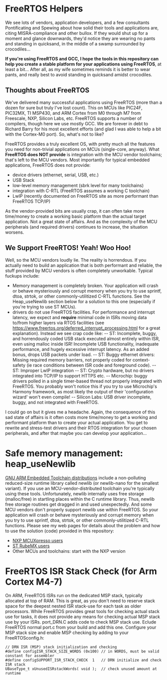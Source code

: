 # FreeRTOS Helpers
We see lots of vendors, application developers, and a few consultants Pontificating and Spewing about how solid their tools and applications are, citing MISRA-compliance and other bullox. If they would shut up for a moment and glance downwards, they'd notice they are wearing no pants and standing in quicksand, in the middle of a swamp surrounded by crocodiles...

**If you're using FreeRTOS and GCC, I hope the tools in this repository can help you create a stable platform for your applications using FreeRTOS**, at least a bit... After all, as my wife sometimes reminds it is better to wear pants, and really best to avoid standing in quicksand amidst crocodiles.

## Thoughts about FreeRTOS
We've delivered many successful applications using FreeRTOS (more than a dozen for sure but truly I've lost count). This on MCUs like PIC24F, PIC32MX, TI MSP430, and ARM Cortex from M0 through M7 from Freescale, NXP, Silicon Labs, etc. FreeRTOS supports a number of compilers, though here we use mostly GCC. We are forever in debt to Richard Barry for his most excellent efforts (and glad I was able to help a bit with the Cortex-M0 port). So, what's not to like?

FreeRTOS provides a truly excellent OS, with pretty much all the features you need for non-trivial applications on MCUs (single-core, anyway). What **FreeRTOS does NOT provide** is integration with the MCU vendor toolchains; that's left to the MCU vendors. Most importantly for typical embedded applications, FreeRTOS does not provide:
* device drivers (ethernet, serial, USB, etc.)
* USB Stack
* low-level memory management (sbrk level for many toolchains)
* integration with C-RTL (FreeRTOS assumes a working C toolchain)
* LwIP (recently documented on FreeRTOS site as more performant than FreeRTOS TCP/IP)

As the vendor-provided bits are usually crap, it can often take more time/money to create a working basic platform  than the actual target application. Not a great state of affairs. And as the complexity of the MCU peripherals (and required drivers) continues to increase, the situation worsens.

## We Support FreeRTOS! Yeah! Woo Hoo!

Well, so the MCU vendors loudly lie. The reality is horrendous. If you actually need to build an application that is both performant and reliable, the stuff provided by MCU vendors is often completely unworkable. Typical fuckups include:
* Memory management is completely broken. Your application will crash or behave mysteriously and corrupt memory when you try to use sprintf, dtoa, strtok, or other commonly-utilitized C-RTL functions. See the Heap_useNewlib section below for a solution to this one (especially if you're trying to use ST MCUs).
* drivers do not use FreeRTOS facilities. For performance and interrupt latency, we expect and **require** minimal code in ISRs moving data to/from higher layers via RTOS facilities (see https://www.freertos.org/deferred_interrupt_processing.html for a great explanation). Instead we see crap code like:
-- ST: Incomplete, buggy, and horrendously coded USB stack executed almost entirely within ISR, even using malloc inside ISR! Incomplete USB functionality, inadequate performance, and hugely excessive interrupt latency. As an added bonus, drops USB packets under load.
-- ST: Buggy ethernet drivers: Missing required memory barriers, not properly coded for context-safety (ie race conditions between ISR code and foreground code).
-- ST: Improper LwIP integration
-- ST: Crypto hardware, but no drivers integrated into TCP/IP to support HTTPS etc.
-- Microchip: buggy drivers polled in a single timer-based thread not properly integrated with FreeRTOS. You probably won't notice this if you try to use Microchip's Harmony framework, as most likely the output of their 'configuration wizard' won't even compile!
-- Silicon Labs: USB driver incomplete, buggy, and not integrated with FreeRTOS.

I could go on but it gives me a headache. Again, the consequence of this sad state of affairs is it often costs more time/money to get a working and performant platform than to create your actual application. You get to rewrite and stress-test drivers and their RTOS integration for your chosen peripherals, and after that maybe you can develop your application...

# Safe memory management: heap_useNewlib
[GNU ARM Embedded Toolchain distributions](https://developer.arm.com/open-source/gnu-toolchain/gnu-rm) include a non-polluting reduced-size runtime library called newlib (or newlib-nano for the smallest variant). If you use an MCU-vendor-distributed toolchain you're typically using these tools. Unfortunately, newlib internally uses free storage (malloc/free) in startling places within the C runtime library. Thus, newlib free storage routines get dragged in and used unexpectedly. And some MCU vendors don't properly support newlib use within FreeRTOS. So your application will crash or behave mysteriously and corrupt memory when you try to use sprintf, dtoa, strtok, or other commonly-utilitized C-RTL functions. Please see my web pages for details about the problem and how to use the solution (code) provided in this repository:
* [NXP MCUXpresso users](http://www.nadler.com/embedded/NXP_newlibAndFreeRTOS.html)
* [ST RubeMX users](http://www.nadler.com/embedded/NXP_newlibAndFreeRTOS.html)
* Other MCUs and toolchains: start with the NXP version

# FreeRTOS ISR Stack Check (for Arm Cortex M4-7)
On ARM, FreeRTOS ISRs run on the dedicated MSP stack, typically allocated at top of RAM. This is great, as you don't need to reserve stack space for the deepest nested ISR stack-use for each task as older processors. While FreeRTOS provides great tools for checking actual stack use for tasks, it does not provide any means for checking actual MSP stack use by your ISRs. port_DRN.C adds code to check MSP stack use. Eclude FreeRTOS normal port.c from your build and add this one. Configure your MSP stack size and enable MSP checking by adding to your FreeRTOSconfig.h:

    // DRN ISR (MSP) stack initialization and checking
    #define configISR_STACK_SIZE_WORDS (0x100) // in WORDS, must be valid constant for assembler
    #define configSUPPORT_ISR_STACK_CHECK  1   // DRN initialize and check ISR stack
    UBaseType_t xUnusedISRstackWords( void );  // check unused amount at runtime
